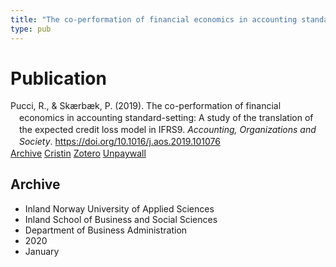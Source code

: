 ```yaml
---
title: "The co-performation of financial economics in accounting standard-setting: A study of the translation of the expected credit loss model in IFRS9"
type: pub
---
```

<h1>Publication</h1>
<article id="csl-bib-container-3X4ZULD7" class="csl-bib-container">
  <div class="csl-bib-body" style="line-height: 1.35; padding-left: 1em; text-indent:-1em;">
  <div class="csl-entry">Pucci, R., &amp; Sk&#xE6;rb&#xE6;k, P. (2019). The co-performation of financial economics in accounting standard-setting: A study of the translation of the expected credit loss model in IFRS9. <i>Accounting, Organizations and Society</i>. <a href="https://doi.org/10.1016/j.aos.2019.101076">https://doi.org/10.1016/j.aos.2019.101076</a></div>
</div>
  <div class="csl-bib-buttons">
    <a href="#taxonomy-article-3X4ZULD7" class="csl-bib-button">Archive</a>
    <a href="https://app.cristin.no/results/show.jsf?id=1779165" alt="Cristin URL" class="csl-bib-button">Cristin</a>
    <a href="http://zotero.org/groups/5022929/items/3X4ZULD7" alt="Zotero URL" class="csl-bib-button">Zotero</a>
    <a href="https://research-api.cbs.dk/ws/files/60835475/peter_sk_rb_k_et_al_the_co_performation_of_financial_economics_acceptedversion.pdf" class="csl-bib-button">Unpaywall</a>
  </div>
  <div id="csl-bib-meta-container-3X4ZULD7"></div>
</article>
<div id="csl-bib-meta-3X4ZULD7" class="csl-bib-meta">
  <article id="taxonomy-article-3X4ZULD7" class="taxonomy-article">
    <h1>Archive</h1>
    <ul>
      <li>Inland Norway University of Applied Sciences</li>
      <li>Inland School of Business and Social Sciences</li>
      <li>Department of Business Administration</li>
      <li>2020</li>
      <li>January</li>
    </ul>
  </article>
</div>
